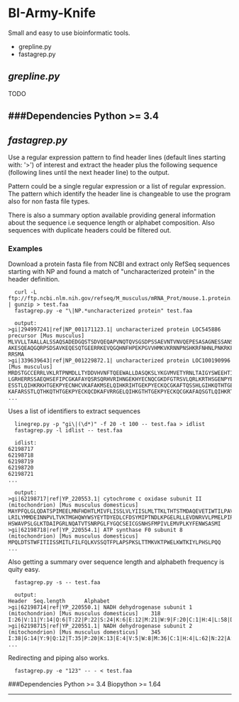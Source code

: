 BI-Army-Knife
============

Small and easy to use bioinformatic tools.

+ grepline.py
+ fastagrep.py

## *grepline.py*
TODO

###Dependencies
Python >= 3.4
----

## *fastagrep.py*

Use a regular expression pattern to find header lines (default lines starting with: '>') 
of interest and extract the header plus the following sequence (following lines until 
the next header line) to the output.

Pattern could be a single regular expression or a list of regular expression. The pattern
which identify the header line is changeable to use the program also for non fasta file
types.

There is also a summary option available providing general information about the sequence
i.e sequence length or alphabet composition. Also sequences with duplicate headers could 
be filtered out.

### Examples

Download a protein fasta file from NCBI and extract only RefSeq sequences starting with NP
and found a match of "uncharacterized protein" in the header definition.

~~~
  curl -L ftp://ftp.ncbi.nlm.nih.gov/refseq/M_musculus/mRNA_Prot/mouse.1.protein.faa.gz | gunzip > test.faa
  fastagrep.py -e "\|NP.*uncharacterized protein" test.faa
~~~

~~~
  output:
>gi|294997241|ref|NP_001171123.1| uncharacterized protein LOC545886 precursor [Mus musculus]
MLVVLLTAALLALSSAQSADEDGQSTSDVQEQAPVNQTQVSGSDPSSAEVNTVNVQEPESASAGNESSANSGSEQEQQQQ
AKESQEAQGQRPSDSAVKEQESQTGEERRKEVQGQHNFHPEKPGVVHMKVKRNNPNSHKRFNHNLPNKRKFESPDKGNQR
RRSMA
>gi|339639643|ref|NP_001229872.1| uncharacterized protein LOC100190996 [Mus musculus]
MRDSTGCCERRLVKLRTPNMDLLTYDDVHVNFTQEEWALLDASQKSLYKGVMVETYRNLTAIGYSWEEHTIEDHFQTSRS
LGRHERRSSAEQHSEFIPCGKAFAYQSRSQRHVRIHNGEKHYECNQCGKDFGTRSVLQRLKRTHSGENPYECNHCGKAFA
ESSTLQIHKRKHTGEKPYECNHCVKAFAKMSELQIHKRIHTGEKPYECKQCGKAFTQSSHLGIHKQTHTGEKPYECKQCG
KAFARSSTLQTHKQTHTGEKPYECKQCDKAFVRRGELQIHKGTHTGEKPYECKQCGKAFAQSGTLQIHKRTHTGEKPY
...
~~~

Uses a list of identifiers to extract sequences

~~~
  linegrep.py -p "gi\|(\d*)" -f 20 -t 100 -- test.faa > idlist
  fastagrep.py -l idlist -- test.faa 
~~~

~~~
  idlist:
62198717
62198718
62198719
62198720
62198721
...

  output:
>gi|62198717|ref|YP_220553.1| cytochrome c oxidase subunit II (mitochondrion) [Mus musculus domesticus]
MAYPFQLGLQDATSPIMEELMNFHDHTLMIVFLISSLVLYIISLMLTTKLTHTSTMDAQEVETIWTILPAVILIMIALPS
LRILYMMDEINNPVLTVKTMGHQWYWSYEYTDYEDLCFDSYMIPTNDLKPGELRLLEVDNRVVLPMELPIRMLISSEDVL
HSWAVPSLGLKTDAIPGRLNQATVTSNRPGLFYGQCSEICGSNHSFMPIVLEMVPLKYFENWSASMI
>gi|62198718|ref|YP_220554.1| ATP synthase F0 subunit 8 (mitochondrion) [Mus musculus domesticus]
MPQLDTSTWFITIISSMITLFILFQLKVSSQTFPLAPSPKSLTTMKVKTPWELKWTKIYLPHSLPQQ
...

~~~

Also getting a summary over sequence length and alphabeth frequency is quity easy.

~~~
  fastagrep.py -s -- test.faa
~~~

~~~
  output:
Header  Seq.length      Alphabet
>gi|62198714|ref|YP_220550.1| NADH dehydrogenase subunit 1 (mitochondrion) [Mus musculus domesticus]    318     I:26|V:11|Y:14|Q:6|T:22|P:22|S:24|K:6|E:12|M:21|W:9|F:20|C:1|H:4|L:58|D:3|N:13|A:25|R:8|G:13
>gi|62198715|ref|YP_220551.1| NADH dehydrogenase subunit 2 (mitochondrion) [Mus musculus domesticus]    345     I:38|G:14|Y:9|Q:12|T:35|P:20|K:13|E:4|V:5|W:8|M:36|C:1|H:4|L:62|N:22|A:23|R:3|S:22|F:14
...

~~~

Redirecting and piping also works.

~~~
  fastagrep.py -e "123" -- - < test.faa
~~~

###Dependencies
Python >= 3.4
Biopython >= 1.64

----

